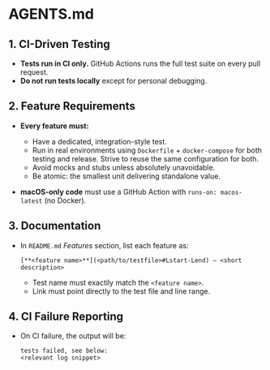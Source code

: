 # AGENTS.md

## 1. CI-Driven Testing

* **Tests run in CI only.** GitHub Actions runs the full test suite on every pull request.
* **Do not run tests locally** except for personal debugging.

## 2. Feature Requirements

* **Every feature must:**

  * Have a dedicated, integration-style test.
  * Run in real environments using `Dockerfile` + `docker-compose` for both testing and release. Strive to reuse the same configuration for both.
  * Avoid mocks and stubs unless absolutely unavoidable.
  * Be atomic: the smallest unit delivering standalone value.
* **macOS-only code** must use a GitHub Action with `runs-on: macos-latest` (no Docker).

## 3. Documentation

* In `README.md` *Features* section, list each feature as:

  ```
  [**<feature name>**](<path/to/testfile>#Lstart-Lend) — <short description>
  ```

  * Test name must exactily match the `<feature name>`.
  * Link must point directly to the test file and line range.

## 4. CI Failure Reporting

* On CI failure, the output will be:

  ```
  tests failed, see below:
  <relevant log snippet>
  ```
